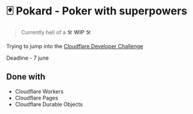 # 🃏 Pokard - Poker with superpowers

> Currently hell of a 🛠 __WIP__ 🛠

Trying to jump into the [Cloudflare Developer Challenge](https://challenge.developers.cloudflare.com/)

Deadline - 7 june

## Done with

- Cloudflare Workers
- Cloudflare Pages
- Cloudflare Durable Objects

